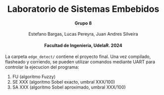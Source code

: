 <div align="center">

# Laboratorio de Sistemas Embebidos

#### Grupo 8
Estefano Bargas, Lucas Pereyra, Juan Andres Silveira

#### Facultad de Ingenieria, UdelaR. 2024

</div>

La carpeta `edge_detect/` contiene el proyecto final. Una vez compilado, flasheado y corriendo, se pueden utilizar comandos mediante UART para controlar la ejecucion del programa:
1. FU (algoritmo Fuzzy)
1. SE XXX (algoritmo Sobel exacto, umbral XXX/100)
1. SA XXX (algoritmo Sobel aproximado, umbral XXX/100)
